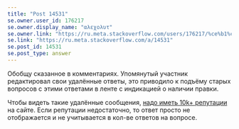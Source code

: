 ```yaml
---
title: "Post 14531"
se.owner.user_id: 176217
se.owner.display_name: "αλεχολυτ"
se.owner.link: "https://ru.meta.stackoverflow.com/users/176217/%ce%b1%ce%bb%ce%b5%cf%87%ce%bf%ce%bb%cf%85%cf%84"
se.link: "https://ru.meta.stackoverflow.com/a/14531"
se.post_id: 14531
se.post_type: answer
---
```

<p>Обобщу сказанное в комментариях. Упомянутый участник редактировал свои удалённые ответы, это приводило к подъёму старых вопросов с этими ответами в ленте с индикацией о наличии правки.</p>
<p>Чтобы видеть такие удалённые сообщения, <a href="https://ru.stackoverflow.com/help/privileges/moderator-tools">надо иметь 10k+ репутации</a> на сайте. Если репутации недостаточно, то ответ просто не отображается и не учитывается в кол-ве ответов на вопросе.</p>
